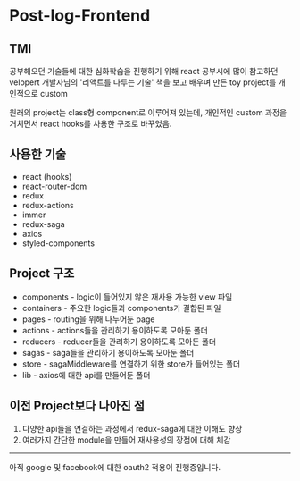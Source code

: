 # Post-log-Frontend

## TMI

공부해오던 기술들에 대한 심화학습을 진행하기 위해 react 공부시에 많이 참고하던 velopert 개발자님의 '리액트를 다루는 기술' 책을 보고 배우며 만든 toy project를 개인적으로 custom

원래의 project는 class형 component로 이루어져 있는데, 개인적인 custom 과정을 거치면서 react hooks를 사용한 구조로 바꾸었음.



## 사용한 기술

- react (hooks)
- react-router-dom
- redux
- redux-actions
- immer
- redux-saga
- axios
- styled-components



## Project 구조


- components - logic이 들어있지 않은 재사용 가능한 view 파일
- containers - 주요한 logic들과 components가 결합된 파일
- pages - routing을 위해 나누어둔 page
- actions - actions들을 관리하기 용이하도록 모아둔 폴더
- reducers - reducer들을 관리하기 용이하도록 모아둔 폴더
- sagas - saga들을 관리하기 용이하도록 모아둔 폴더
- store - sagaMiddleware를 연결하기 위한 store가 들어있는 폴더
- lib - axios에 대한 api를 만들어둔 폴더



## 이전 Project보다 나아진 점


1. 다양한 api들을 연결하는 과정에서 redux-saga에 대한 이해도 향상
2. 여러가지 간단한 module을 만들어 재사용성의 장점에 대해 체감


---


아직 google 및 facebook에 대한 oauth2 적용이 진행중입니다.
